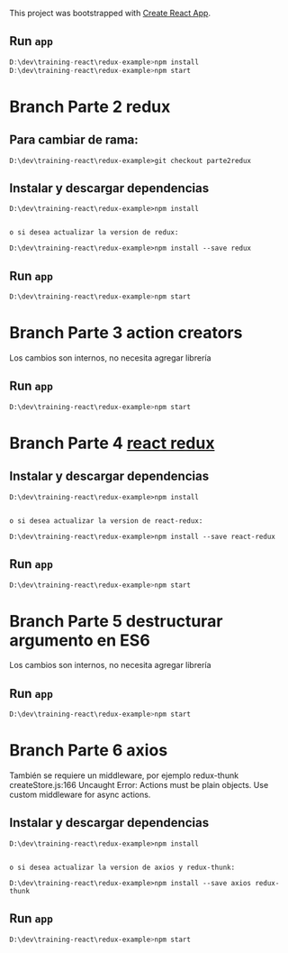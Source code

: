 This project was bootstrapped with [Create React App](https://github.com/facebookincubator/create-react-app).

## Run `app`
```js
D:\dev\training-react\redux-example>npm install
D:\dev\training-react\redux-example>npm start

```

# Branch Parte 2 redux
## Para cambiar de rama:
```
D:\dev\training-react\redux-example>git checkout parte2redux

```
## Instalar y descargar dependencias 
```
D:\dev\training-react\redux-example>npm install


o si desea actualizar la version de redux:

D:\dev\training-react\redux-example>npm install --save redux

```

## Run `app`
```sh
D:\dev\training-react\redux-example>npm start

```

# Branch Parte 3 action creators
Los cambios son internos, no necesita agregar librería

## Run `app`
```sh
D:\dev\training-react\redux-example>npm start

```

# Branch Parte 4 [react redux](https://github.com/reactjs/react-redux)

## Instalar y descargar dependencias 
```
D:\dev\training-react\redux-example>npm install


o si desea actualizar la version de react-redux:

D:\dev\training-react\redux-example>npm install --save react-redux

```

## Run `app`
```sh
D:\dev\training-react\redux-example>npm start

```


# Branch Parte 5 destructurar argumento en ES6
Los cambios son internos, no necesita agregar librería

## Run `app`
```sh
D:\dev\training-react\redux-example>npm start

```


# Branch Parte 6 axios
También se requiere un middleware, por ejemplo redux-thunk
createStore.js:166 Uncaught Error: Actions must be plain objects. Use custom middleware for async actions.

## Instalar y descargar dependencias 
```
D:\dev\training-react\redux-example>npm install


o si desea actualizar la version de axios y redux-thunk:

D:\dev\training-react\redux-example>npm install --save axios redux-thunk

```

## Run `app`
```sh
D:\dev\training-react\redux-example>npm start

```
